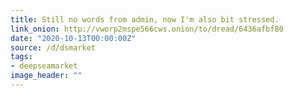 ```yaml
---
title: Still no words from admin, now I'm also bit stressed.
link_onion: http://vworp2mspe566cws.onion/to/dread/6436afbf80
date: "2020-10-13T00:00:00Z"
source: /d/dsmarket
tags:
- deepseamarket
image_header: ""
---
```


